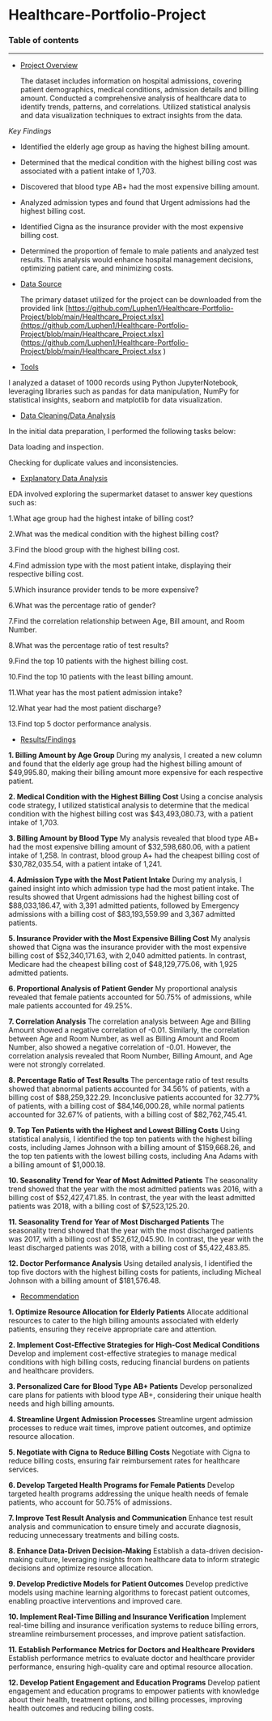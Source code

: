 # Healthcare-Portfolio-Project

### Table of contents

-----------------------


- [Project Overview](#Project_Overview)
  
  The dataset includes information on hospital admissions, covering patient demographics, medical 
 conditions, admission details and billing amount.
 Conducted a comprehensive analysis of healthcare data to identify trends, patterns, and correlations. Utilized statistical analysis and data visualization techniques to extract insights from the data.

*Key Findings*
- Identified the elderly age group as having the highest billing amount.
- Determined that the medical condition with the highest billing cost was associated with a patient intake of 1,703.
- Discovered that blood type AB+ had the most expensive billing amount.
- Analyzed admission types and found that Urgent admissions had the highest billing cost.
- Identified Cigna as the insurance provider with the most expensive billing cost.
- Determined the proportion of female to male patients and analyzed test results.
This 
analysis would enhance hospital management decisions, optimizing patient care, and minimizing 
costs.


- [Data Source](#Data_Source)

  The primary dataset utilized for the project can be downloaded from the provided link [https://github.com/Luphen1/Healthcare-Portfolio-Project/blob/main/Healthcare_Project.xlsx](https://github.com/Luphen1/Healthcare-Portfolio-Project/blob/main/Healthcare_Project.xlsx] 
 (https://github.com/Luphen1/Healthcare-Portfolio-Project/blob/main/Healthcare_Project.xlsx )
  
- [Tools](#Tools)
  
 I analyzed a dataset of 1000 records using Python JupyterNotebook, leveraging libraries such as pandas for data manipulation, NumPy for statistical insights, seaborn and matplotlib for data visualization. 
  
- [Data Cleaning/Data Analysis](#Data_Cleaning/Data_Analysis)

In the initial data preparation, I performed the following tasks below:

Data loading and inspection.

Checking for duplicate values and inconsistencies.

  
- [Explanatory Data Analysis](#Explanatory_Data_Analysis)
  
EDA involved exploring the supermarket dataset to answer key questions such as:
  

1.What age group had the highest intake of billing cost?
  
2.What was the medical condition with the highest billing cost?

3.Find the blood group with the highest billing cost.

4.Find admission type with the most patient intake, displaying their respective billing cost.

5.Which insurance provider tends to be more expensive?

6.What was the percentage ratio of gender?


7.Find the correlation relationship between Age, Bill amount, and Room Number.
   
8.What was the percentage ratio of test results?

9.Find the top 10 patients with the highest billing cost.

10.Find the top 10 patients with the least billing amount.

11.What year has the most patient admission intake?

12.What year had the most patient discharge?

13.Find top 5 doctor performance analysis.
  
  
- [Results/Findings](#Results/Findings)

**1. Billing Amount by Age Group**
During my analysis, I created a new column and found that the elderly age group had the highest billing amount of $49,995.80, making their billing amount more expensive for each respective patient.

**2. Medical Condition with the Highest Billing Cost**
Using a concise analysis code strategy, I utilized statistical analysis to determine that the medical condition with the highest billing cost was $43,493,080.73, with a patient intake of 1,703.

**3. Billing Amount by Blood Type**
My analysis revealed that blood type AB+ had the most expensive billing amount of $32,598,680.06, with a patient intake of 1,258. In contrast, blood group A+ had the cheapest billing cost of $30,782,035.54, with a patient intake of 1,241.

**4. Admission Type with the Most Patient Intake**
During my analysis, I gained insight into which admission type had the most patient intake. The results showed that Urgent admissions had the highest billing cost of $88,033,186.47, with 3,391 admitted patients, followed by Emergency admissions with a billing cost of $83,193,559.99 and 3,367 admitted patients.

**5. Insurance Provider with the Most Expensive Billing Cost**
My analysis showed that Cigna was the insurance provider with the most expensive billing cost of $52,340,171.63, with 2,040 admitted patients. In contrast, Medicare had the cheapest billing cost of $48,129,775.06, with 1,925 admitted patients.

**6. Proportional Analysis of Patient Gender**
My proportional analysis revealed that female patients accounted for 50.75% of admissions, while male patients accounted for 49.25%.

**7. Correlation Analysis**
The correlation analysis between Age and Billing Amount showed a negative correlation of -0.01. Similarly, the correlation between Age and Room Number, as well as Billing Amount and Room Number, also showed a negative correlation of -0.01. However, the correlation analysis revealed that Room Number, Billing Amount, and Age were not strongly correlated.

**8. Percentage Ratio of Test Results**
The percentage ratio of test results showed that abnormal patients accounted for 34.56% of patients, with a billing cost of $88,259,322.29. Inconclusive patients accounted for 32.77% of patients, with a billing cost of $84,146,000.28, while normal patients accounted for 32.67% of patients, with a billing cost of $82,762,745.41.

**9. Top Ten Patients with the Highest and Lowest Billing Costs**
Using statistical analysis, I identified the top ten patients with the highest billing costs, including James Johnson with a billing amount of $159,668.26, and the top ten patients with the lowest billing costs, including Ana Adams with a billing amount of $1,000.18.

**10. Seasonality Trend for Year of Most Admitted Patients**
The seasonality trend showed that the year with the most admitted patients was 2016, with a billing cost of $52,427,471.85. In contrast, the year with the least admitted patients was 2018, with a billing cost of $7,523,125.20.

**11. Seasonality Trend for Year of Most Discharged Patients**
The seasonality trend showed that the year with the most discharged patients was 2017, with a billing cost of $52,612,045.90. In contrast, the year with the least discharged patients was 2018, with a billing cost of $5,422,483.85.

**12. Doctor Performance Analysis**
Using detailed analysis, I identified the top five doctors with the highest billing costs for patients, including Micheal Johnson with a billing amount of $181,576.48.

  
- [Recommendation](#Recommendation)


**1. Optimize Resource Allocation for Elderly Patients**
Allocate additional resources to cater to the high billing amounts associated with elderly patients, ensuring they receive appropriate care and attention.

**2. Implement Cost-Effective Strategies for High-Cost Medical Conditions**
Develop and implement cost-effective strategies to manage medical conditions with high billing costs, reducing financial burdens on patients and healthcare providers.

**3. Personalized Care for Blood Type AB+ Patients**
Develop personalized care plans for patients with blood type AB+, considering their unique health needs and high billing amounts.

**4. Streamline Urgent Admission Processes**
Streamline urgent admission processes to reduce wait times, improve patient outcomes, and optimize resource allocation.

**5. Negotiate with Cigna to Reduce Billing Costs**
Negotiate with Cigna to reduce billing costs, ensuring fair reimbursement rates for healthcare services.

**6. Develop Targeted Health Programs for Female Patients**
Develop targeted health programs addressing the unique health needs of female patients, who account for 50.75% of admissions.

**7. Improve Test Result Analysis and Communication**
Enhance test result analysis and communication to ensure timely and accurate diagnosis, reducing unnecessary treatments and billing costs.

**8. Enhance Data-Driven Decision-Making**
Establish a data-driven decision-making culture, leveraging insights from healthcare data to inform strategic decisions and optimize resource allocation.

**9. Develop Predictive Models for Patient Outcomes**
Develop predictive models using machine learning algorithms to forecast patient outcomes, enabling proactive interventions and improved care.

**10. Implement Real-Time Billing and Insurance Verification**
Implement real-time billing and insurance verification systems to reduce billing errors, streamline reimbursement processes, and improve patient satisfaction.

**11. Establish Performance Metrics for Doctors and Healthcare Providers**
Establish performance metrics to evaluate doctor and healthcare provider performance, ensuring high-quality care and optimal resource allocation.

**12. Develop Patient Engagement and Education Programs**
Develop patient engagement and education programs to empower patients with knowledge about their health, treatment options, and billing processes, improving health outcomes and reducing billing costs.

